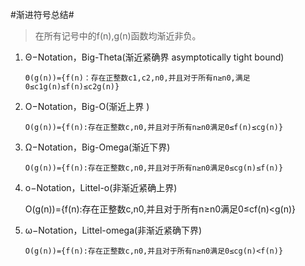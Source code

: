#渐进符号总结#

>在所有记号中的f(n),g(n)函数均渐近非负。

1.	Θ−Notation，Big-Theta(渐近紧确界 asymptotically tight bound)
	
		Θ(g(n))={f(n)：存在正整数c1,c2,n0,并且对于所有n≥n0,满足0≤c1g(n)≤f(n)≤c2g(n)}

2.	O−Notation，Big-O(渐近上界 )
		
		O(g(n))={f(n):存在正整数c,n0,并且对于所有n≥n0满足0≤f(n)≤cg(n)}
		
3.	Ω−Notation，Big-Omega(渐近下界)
	
		O(g(n))={f(n):存在正整数c,n0,并且对于所有n≥n0满足0≤cg(n)≤f(n)}
		
4.	 o−Notation，Littel-o(非渐近紧确上界)

		O(g(n))={f(n):存在正整数c,n0,并且对于所有n≥n0满足0≤cf(n)<g(n)}
										
5.	ω−Notation，Littel-omega(非渐近紧确下界)

		O(g(n))={f(n):存在正整数c,n0,并且对于所有n≥n0满足0≤cg(n)<f(n)}
			



